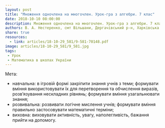 ```yaml
---
layout: post
title: "Множення одночлена на многочлен. Урок-гра з алгебри. 7 клас"
date: 2018-10-10 08:00:00
description: Множення одночлена на многочлен. Урок-гра з алгебри. 7 клас
authors: В. А. Нестеренко, смт Вільшани, Дергачівський р-н, Харківська обл.
share: true
resources:
  - link: articles/18-10-29_581/9-581-70148.pdf
image: articles/18-10-29_581/9_581.jpg
tags:
 - Урок
 - Математика в школах України
---
```


Мета:

 * навчальна: в ігровій формі закріпити знання учнів з теми; формувати вміння використовувати їх для перетворення та обчислення виразів, розв’язування нескладних рівнянь; формувати вміння узагальнювати знання;
 * розвивальна: розвивати логічне мислення учнів; формувати вміння правильно застосовувати математичні терміни;
 * виховна: виховувати активність, увагу, наполегливість, бажання прийти на допомогу.
